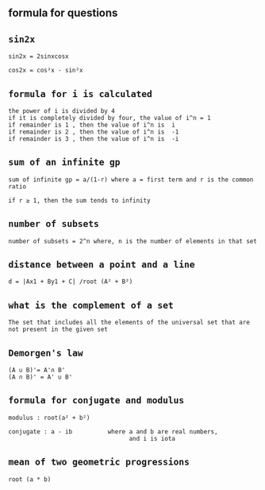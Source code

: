 ## formula for questions

## `sin2x`

```
sin2x = 2sinxcosx

cos2x = cos²x - sin²x

```

## `formula for i is calculated`

```
the power of i is divided by 4
if it is completely divided by four, the value of i^n = 1
if remainder is 1 , then the value of i^n is  i
if remainder is 2 , then the value of i^n is  -1
if remainder is 3 , then the value of i^n is  -i
```

## `sum of an infinite gp`

```
sum of infinite gp = a/(1-r) where a = first term and r is the common ratio

if r ≥ 1, then the sum tends to infinity
```

## `number of subsets`

```
number of subsets = 2^n where, n is the number of elements in that set
```

## `distance between a point and a line`

```
d = |Ax1 + By1 + C| /root (A² + B²)
```

## `what is the complement of a set`

```
The set that includes all the elements of the universal set that are not present in the given set
```

## `Demorgen's law`

```
(A ∪ B)'= A'∩ B'
(A ∩ B)' = A' ∪ B'
```

## `formula for conjugate and modulus`

```
modulus : root(a² + b²)

conjugate : a - ib 			where a and b are real numbers,
								  and i is iota
```

## `mean of two geometric progressions`

```
root (a * b)
```

